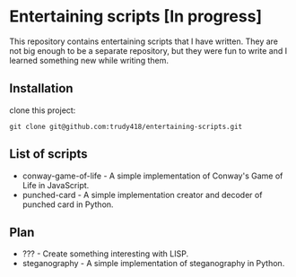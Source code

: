 # Entertaining scripts [In progress]

This repository contains entertaining scripts that I have written. They are not big enough to be a 
separate repository, but they were fun to write and I learned something new while writing them.

## Installation

clone this project:

```
git clone git@github.com:trudy418/entertaining-scripts.git
```

## List of scripts

- conway-game-of-life - A simple implementation of Conway's Game of Life in JavaScript.
- punched-card - A simple implementation creator and decoder of punched card in Python.

## Plan

- ??? - Create something interesting with LISP.
- steganography - A simple implementation of steganography in Python.
